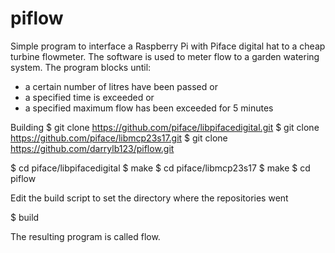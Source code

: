 # piflow

Simple program to interface a Raspberry Pi with Piface digital hat to a cheap turbine flowmeter. The software is used to meter flow to a garden watering system.
The program blocks until:
- a certain number of litres have been passed or
- a specified time is exceeded or
- a specified maximum flow has been exceeded for 5 minutes

Building
$ git clone https://github.com/piface/libpifacedigital.git
$ git clone https://github.com/piface/libmcp23s17.git
$ git clone https://github.com/darrylb123/piflow.git

$ cd piface/libpifacedigital
$ make
$ cd piface/libmcp23s17
$ make
$ cd  piflow

Edit the build script to set the directory where the repositories went

$ build

The resulting program is called flow.



